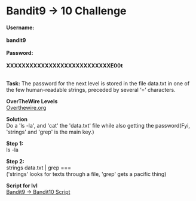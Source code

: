 # Bandit9 -> 10 Challenge

**Username:**
<br>
<br>
**bandit9**
<br>
<br>
**Password:**
<br>
<br>
**XXXXXXXXXXXXXXXXXXXXXXXXXXXE00t**
<br>
<br>

**Task:**
The password for the next level is stored in the file data.txt in one of the few human-readable strings, preceded by several ‘=’ characters.

**OverTheWire Levels**
<br>
[Overthewire.org](https://overthewire.org/wargames/bandit/bandit10.html)

**Solution**
<br>
Do a 'ls -la', and 'cat' the 'data.txt' file while also getting the password(Fyi, 'strings' and 'grep' is the main key.)

**Step 1:**
<br>
ls -la

**Step 2:**
<br>
strings data.txt | grep ===
<br>
('strings' looks for texts through a file, 'grep' gets a pacific thing)

**Script for lvl**
<br>
[Bandit9 -> Bandit10 Script](https://github.com/R0T1N00M/OverTheWireBandit/blob/main/Bandit9-10skip.py)

